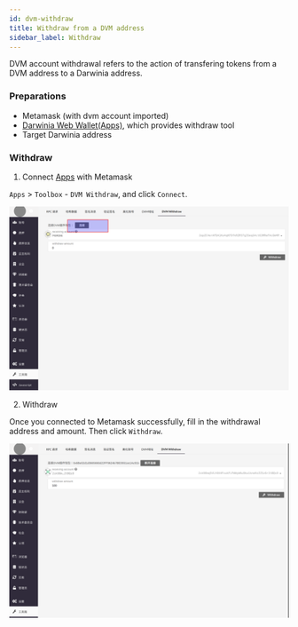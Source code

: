 ```yaml
---
id: dvm-withdraw
title: Withdraw from a DVM address
sidebar_label: Withdraw
---
```


DVM account withdrawal refers to the action of transfering tokens from a DVM address to a Darwinia address.

### Preparations

- Metamask (with dvm account imported)
- [Darwinia Web Wallet(Apps)](https://apps.darwinia.network/#/account), which provides withdraw tool
- Target Darwinia address

### Withdraw

1. Connect [Apps](https://apps.darwinia.network/#/account) with Metamask

`Apps` > `Toolbox` - `DVM Withdraw`, and click `Connect`.

![connect](assets/dvm/dvm-withdraw-1.png)

2. Withdraw

Once you connected to Metamask successfully, fill in the withdrawal address and amount. Then click `Withdraw`.

![withdraw](assets/dvm/dvm-withdraw-2.png)
